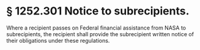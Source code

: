 # § 1252.301   Notice to subrecipients.

Where a recipient passes on Federal financial assistance from NASA to subrecipients, the recipient shall provide the subrecipient written notice of their obligations under these regulations.




